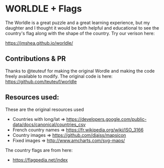 # WOR**L**DLE + Flags

The Worldle is a great puzzle and a great learning experience, but my daughter and I thought it would 
be both helpful and educational to see the country's flag along with the shape of the country. Try
our verison here:

https://jmshea.github.io/worldle/

## Contributions & PR

Thanks to @teuteuf for making the original Wordle and making the code freely available to 
modify. The original code is here: https://github.com/teuteuf/worldle


## Resources used:

These are the original resources used

- Countries with long/lat => https://developers.google.com/public-data/docs/canonical/countries_csv
- French country names => https://fr.wikipedia.org/wiki/ISO_3166
- Country images => https://github.com/djaiss/mapsicon
- Fixed images => http://www.amcharts.com/svg-maps/

The country flags are from here:
- https://flagpedia.net/index
